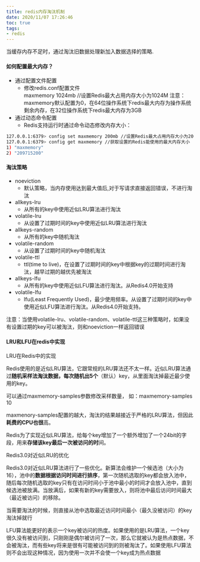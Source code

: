 ```yaml
---
title: redis内存淘汰机制
date: 2020/11/07 17:26:46
toc: true
tags:
- redis
---
```


当缓存内存不足时，通过淘汰旧数据处理新加入数据选择的策略.
<!--more-->
#### 如何配置最大内存？
* 通过配置文件配置  
  * 修改redis.conf配置文件  
  maxmemory 1024mb //设置Redis最大占用内存大小为1024M 注意：maxmemory默认配置为0，在64位操作系统下redis最大内存为操作系统剩余内存，在32位操作系统下redis最大内存为3GB
* 通过动态命令配置
  * Redis支持运行时通过命令动态修改内存大小：
```bash
127.0.0.1:6379> config set maxmemory 200mb //设置Redis最大占用内存大小为200M
127.0.0.1:6379> config get maxmemory //获取设置的Redis能使用的最大内存大小
1) "maxmemory"
2) "209715200"
```

#### 淘汰策略
* noeviction
  * 默认策略，当内存使用达到最大值后,对于写请求直接返回错误，不进行淘汰
* allkeys-lru
  * 从所有的key中使用近似LRU算法进行淘汰
* volatile-lru
  * 从设置了过期时间的key中使用近似LRU算法进行淘汰
* allkeys-random
  * 从所有的key中随机淘汰
* volatile-random
  * 从设置了过期时间的key中随机淘汰
* volatile-ttl
  * ttl(time to live)，在设置了过期时间的key中根据key的过期时间进行淘汰，越早过期的越优先被淘汰
* allkeys-lfu
  * 从所有的key中使用近似LFU算法进行淘汰。从Redis4.0开始支持
* volatile-lfu
  * lfu(Least Frequently Used)，最少使用频率。从设置了过期时间的key中使用近似LFU算法进行淘汰。从Redis4.0开始支持。
  
注意：当使用volatile-lru、volatile-random、volatile-ttl这三种策略时，如果没有设置过期的key可以被淘汰，则和noeviction一样返回错误

#### LRU和LFU在redis中实现
LRU在Redis中的实现  

Redis使用的是近似LRU算法，它跟常规的LRU算法还不太一样。近似LRU算法通过**随机采样法淘汰数据，每次随机出5个**（默认）key，从里面淘汰掉最近最少使用的key。

可以通过maxmemory-samples参数修改采样数量， 如：maxmemory-samples 10

maxmenory-samples配置的越大，淘汰的结果越接近于严格的LRU算法，但因此**耗费的CPU也很**高。

Redis为了实现近似LRU算法，给每个key增加了一个额外增加了一个24bit的字段，用来**存储该key最后一次被访问的时**间。

Redis3.0对近似LRU的优化

Redis3.0对近似LRU算法进行了一些优化。新算法会维护一个候选池（大小为16），池中的**数据根据访问时间进行排序**，第一次随机选取的key都会放入池中，随后每次随机选取的key只有在访问时间小于池中最小的时间才会放入池中，直到候选池被放满。当放满后，如果有新的key需要放入，则将池中最后访问时间最大（最近被访问）的移除。

当需要淘汰的时候，则直接从池中选取最近访问时间最小（最久没被访问）的key淘汰掉就行

LFU算法能更好的表示一个key被访问的热度。如果使用的是LRU算法，一个key很久没有被访问到，只刚刚是偶尔被访问了一次，那么它就被认为是热点数据，不会被淘汰，而有些key将来是很有可能被访问到的则被淘汰了。如果使用LFU算法则不会出现这种情况，因为使用一次并不会使一个key成为热点数据